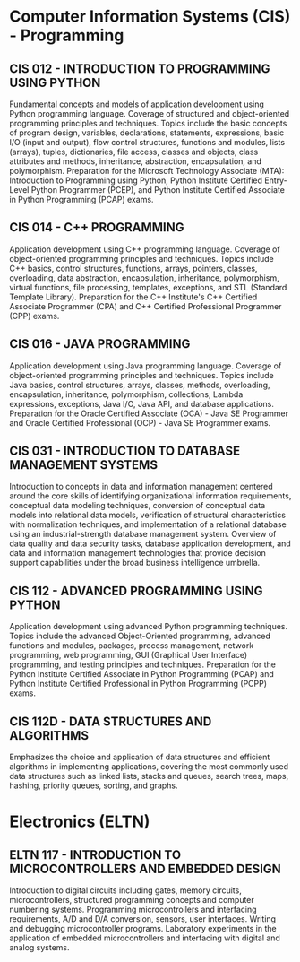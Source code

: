 # Computer Information Systems (CIS) - Programming

## CIS 012 - INTRODUCTION TO PROGRAMMING USING PYTHON

Fundamental concepts and models of application development using Python programming language. Coverage of structured and object-oriented programming principles and techniques. Topics include the basic concepts of program design, variables, declarations, statements, expressions, basic I/O (input and output), flow control structures, functions and modules, lists (arrays), tuples, dictionaries, file access, classes and objects, class attributes and methods, inheritance, abstraction, encapsulation, and polymorphism. Preparation for the Microsoft Technology Associate (MTA): Introduction to Programming using Python, Python Institute Certified Entry-Level Python Programmer (PCEP), and Python Institute Certified Associate in Python Programming (PCAP) exams.

## CIS 014 - C++ PROGRAMMING

Application development using C++ programming language. Coverage of object-oriented programming principles and techniques. Topics include C++ basics, control structures, functions, arrays, pointers, classes, overloading, data abstraction, encapsulation, inheritance, polymorphism, virtual functions, file processing, templates, exceptions, and STL (Standard Template Library). Preparation for the C++ Institute's C++ Certified Associate Programmer (CPA) and C++ Certified Professional Programmer (CPP) exams.

## CIS 016 - JAVA PROGRAMMING

Application development using Java programming language. Coverage of object-oriented programming principles and techniques. Topics include Java basics, control structures, arrays, classes, methods, overloading, encapsulation, inheritance, polymorphism, collections, Lambda expressions, exceptions, Java I/O, Java API, and database applications. Preparation for the Oracle Certified Associate (OCA) - Java SE Programmer and Oracle Certified Professional (OCP) - Java SE Programmer exams.

## CIS 031 - INTRODUCTION TO DATABASE MANAGEMENT SYSTEMS

Introduction to concepts in data and information management centered around the core skills of identifying organizational information requirements, conceptual data modeling techniques, conversion of conceptual data models into relational data models, verification of structural characteristics with normalization techniques, and implementation of a relational database using an industrial-strength database management system. Overview of data quality and data security tasks, database application development, and data and information management technologies that provide decision support capabilities under the broad business intelligence umbrella.

## CIS 112 - ADVANCED PROGRAMMING USING PYTHON

Application development using advanced Python programming techniques. Topics include the advanced Object-Oriented programming, advanced functions and modules, packages, process management, network programming, web programming, GUI (Graphical User Interface) programming, and testing principles and techniques. Preparation for the Python Institute Certified Associate in Python Programming (PCAP) and Python Institute Certified Professional in Python Programming (PCPP) exams.

## CIS 112D - DATA STRUCTURES AND ALGORITHMS

Emphasizes the choice and application of data structures and efficient algorithms in implementing applications, covering the most commonly used data structures such as linked lists, stacks and queues, search trees, maps, hashing, priority queues, sorting, and graphs.

# Electronics (ELTN)

## ELTN 117 - INTRODUCTION TO MICROCONTROLLERS AND EMBEDDED DESIGN

Introduction to digital circuits including gates, memory circuits, microcontrollers, structured programming concepts and computer numbering systems. Programming microcontrollers and interfacing requirements, A/D and D/A conversion, sensors, user interfaces. Writing and debugging microcontroller programs. Laboratory experiments in the application of embedded microcontrollers and interfacing with digital and analog systems.
